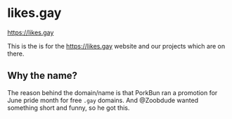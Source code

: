 # likes.gay

https://likes.gay

This is the is for the https://likes.gay website and our projects which are on there.

## Why the name?

The reason behind the domain/name is that PorkBun ran a promotion for June pride month for free `.gay` domains. And @Zoobdude wanted something short and funny, so he got this.